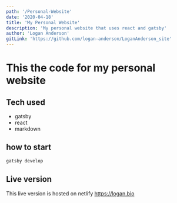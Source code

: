 ```yaml
---
path: '/Personal-Website'
date: '2020-04-18'
title: 'My Personal Website'
description: 'My personal website that uses react and gatsby'
author: 'Logan Anderson'
gitLink: 'https://github.com/logan-anderson/LoganAnderson_site'
---
```

# This the code for my personal website 

## Tech used
- gatsby
- react
- markdown

## how to start
```bash
gatsby develop
```

## Live version 
This live version is hosted on netlify  https://logan.bio